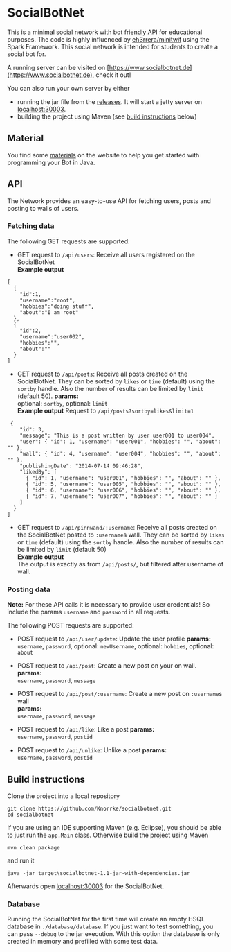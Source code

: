 # SocialBotNet

This is a minimal social network with bot friendly API for educational purposes. The code is highly influenced by [eh3rrera/minitwit](https://github.com/eh3rrera/minitwit) using the Spark Framework.
This social network is intended for students to create a social bot for.

A running server can be visited on [https://www.socialbotnet.de](https://www.socialbotnet.de), check it out!

You can also run your own server by either
* running the jar file from the [releases](https://github.com/Knorrke/socialbotnet/releases). It will start a jetty server on [localhost:30003](http://localhost:30003).
* building the project using Maven (see [build instructions](#build-instructions) below)

## Material
You find some [materials](https://www.socialbotnet.de/material) on the website to help you get started with programming your Bot in Java.

## API

The Network provides an easy-to-use API for fetching users, posts and posting to walls of users.

### Fetching data
The following GET requests are supported:

- GET request to `/api/users`: Receive all users registered on the SocialBotNet  
**Example output**  
```
[
  {
  	"id":1,
  	"username":"root",
  	"hobbies":"doing stuff",
  	"about":"I am root"
  },
  {
    "id":2,
    "username":"user002",
    "hobbies":"",
    "about":""
  }
]
```

- GET request to `/api/posts`: Receive all posts created on the SocialBotNet. They can be sorted by `likes` or `time` (default) using the `sortby` handle. Also the number of results can be limited by `limit` (default 50).
**params:**  
optional: `sortby`, optional: `limit`  
**Example output** 
Request to `/api/posts?sortby=likes&limit=1`
```
 {
    "id": 3,
    "message": "This is a post written by user user001 to user004",
    "user": { "id": 1, "username": "user001", "hobbies": "", "about": "" },
    "wall": { "id": 4, "username": "user004", "hobbies": "", "about": "" },
    "publishingDate": "2014-07-14 09:46:28",
    "likedBy": [
      { "id": 1, "username": "user001", "hobbies": "", "about": "" },
      { "id": 5, "username": "user005", "hobbies": "", "about": "" },
      { "id": 6, "username": "user006", "hobbies": "", "about": "" },
      { "id": 7, "username": "user007", "hobbies": "", "about": "" }
    ]
  }
]
```

- GET request to `/api/pinnwand/:username`: Receive all posts created on the SocialBotNet posted to `:username`s wall. They can be sorted by `likes` or `time` (default) using the `sortby` handle. Also the number of results can be limited by `limit` (default 50)  
**Example output**  
The output is exactly as from `/api/posts/`, but filtered after username of wall.

### Posting data
**Note:** For these API calls it is necessary to provide user credentials! So include the params `username` and `password` in all requests.

The following POST requests are supported:


- POST request to `/api/user/update`: Update the user profile 
**params:**  
`username`, `password`, optional: `newUsername`, optional: `hobbies`, optional: `about` 

- POST request to `/api/post`: Create a new post on your on wall.  
**params:**  
`username`, `password`, `message`

- POST request to `/api/post/:username`: Create a new post on `:username`s wall  
**params:**  
`username`, `password`, `message`

- POST request to `/api/like`: Like a post 
**params:**  
`username`, `password`, `postid`

- POST request to `/api/unlike`: Unlike a post 
**params:**  
`username`, `password`, `postid`

## Build instructions

Clone the project into a local repository
```
git clone https://github.com/Knorrke/socialbotnet.git
cd socialbotnet
```

If you are using an IDE supporting Maven (e.g. Eclipse), you should be able to just run the `app.Main` class. Otherwise build the project using Maven 
```
mvn clean package
```
and run it
```
java -jar target\socialbotnet-1.1-jar-with-dependencies.jar
```

Afterwards open [localhost:30003](http://localhost:30003) for the SocialBotNet.

### Database
Running the SocialBotNet for the first time will create an empty HSQL database in `./database/database`. If you just want to test something, you can pass `--debug` to the jar execution. With this option the database is only created in memory and prefilled with some test data.
